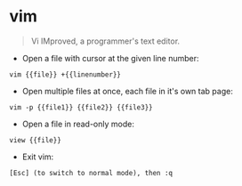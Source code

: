 # vim

> Vi IMproved, a programmer's text editor.

- Open a file with cursor at the given line number:

`vim {{file}} +{{linenumber}}`

- Open multiple files at once, each file in it's own tab page:

`vim -p {{file1}} {{file2}} {{file3}}`

- Open a file in read-only mode:

`view {{file}}`

- Exit vim:

`[Esc] (to switch to normal mode), then :q`
